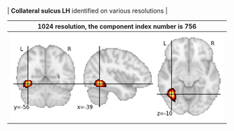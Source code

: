 


| **Collateral sulcus LH** identified on various resolutions |

| 1024 resolution, the component index number is 756|  
|:---:|  
| ![Component 1024](../1024/final/756.jpg "From component 1024: Collateral sulcus LH") |